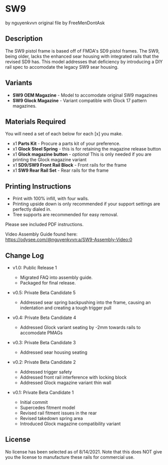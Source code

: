 # SW9

by nguyenkvvn
original file by FreeMenDontAsk

## Description
The SW9 pistol frame is based off of FMDA's SD9 pistol frames. The SW9, being older, lacks the enhanced sear housing with integrated rails that the revised SD9 has. This model addresses that deficiency by introducing a DIY rail spec to accomodate the legacy SW9 sear housing.

## Variants
- **SW9 OEM Magazine** - Model to accomodate original SW9 magazines
- **SW9 Glock Magazine** - Variant compatible with Glock 17 pattern magazines.

## Materials Required
You will need a set of each below for each [x] you make.
- x1 **Parts Kit** - Procure a parts kit of your preference.
- x1 **Glock Steel Spring** - this is for retaining the magazine release button
- x1 **Glock magazine button** - _optional_ This is only needed if you are printing the Glock magazine variant
- x1 **SD9/SW9 Front Rail Block** - Front rails for the frame
- x1 **SW9 Rear Rail Set** - Rear rails for the frame

## Printing Instructions

- Print with 100% infill, with four walls.
- Printing upside down is only recommended if your support settings are perfectly dialed in.
- Tree supports are recommended for easy removal.

Please see included PDF instructions.

Video Assembly Guide found here: https://odysee.com/@nguyenkvvn:a/SW9-Assembly-Video:0

## Change Log

- v1.0: Public Release 1
    * Migrated FAQ into assembly guide.
    * Packaged for final release.

- v0.5: Private Beta Candidate 5
    * Addressed sear spring backpushing into the frame, causing an indentation and creating a tough trigger pull

- v0.4: Private Beta Candidate 4
    * Addressed Glock variant seating by -2mm towards rails to accomodate PMAGs

- v0.3: Private Beta Candidate 3
    * Addressed sear housing seating

- v0.2: Private Beta Candidate 2
    * Addressed trigger safety
    * Addressed front rail interference with locking block
    * Addressed Glock magazine variant thin wall

- v0.1: Private Beta Candidate 1
    * Initial commit
    * Supercedes fitment model
    * Revised rail fitment issues in the rear
    * Revised takedown spring area
    * Introduced Glock magazine compatibility variant

## License
No license has been selected as of 8/14/2021.
Note that this does NOT give you the license to manufacture these rails for commercial use.
